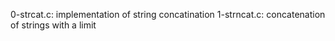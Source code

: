0-strcat.c: implementation of string concatination
1-strncat.c: concatenation of strings with a limit

